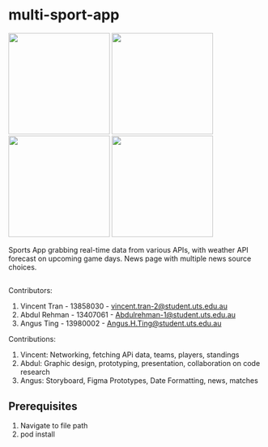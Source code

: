 # multi-sport-app

<p float="left">
  <img src="https://i.imgur.com/Eqh91GJ.png" width=200>
  <img src="https://i.imgur.com/RNXhWZd.png" width=200>
  <img src="https://imgur.com/efpAKNC.png" width=200>
  <img src="https://imgur.com/dPSa1NA.png" width=200>
</p>

Sports App grabbing real-time data from various APIs, with weather API forecast on upcoming game days. News page with multiple news source choices.

##
Contributors:
1. Vincent Tran - 13858030 - vincent.tran-2@student.uts.edu.au
3. Abdul Rehman - 13407061 - Abdulrehman-1@student.uts.edu.au
4. Angus Ting - 13980002 - Angus.H.Ting@student.uts.edu.au

Contributions:
1. Vincent: Networking, fetching APi data, teams, players, standings
2. Abdul: Graphic design, prototyping, presentation, collaboration on code research
3. Angus: Storyboard, Figma Prototypes, Date Formatting, news, matches

## Prerequisites
1. Navigate to file path
2. pod install
